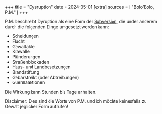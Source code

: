+++
title = "Dysruption"
date = 2024-05-01
[extra]
sources = [ "Bolo'Bolo, P.M." ]
+++

P.M. beschreibt Dyruption als eine Form der
[Subversion](@/words/subversion.md), die under anderem durch die folgenden
Dinge umgesetzt werden kann:

- Scheidungen 
- Flucht
- Gewaltakte
- Krawalle
- Plünderungen
- Straßenblockaden
- Haus- und Landbesetzungen
- Brandstiftung
- Gebärstreikt (oder Abtreibungen)
- Guerillaaktionen

Die Wirkung kann Stunden bis Tage anhalten.

Disclaimer: Dies sind die Worte von P.M. und ich möchte keinesfalls zu Gewalt jeglicher Form aufrufen!
